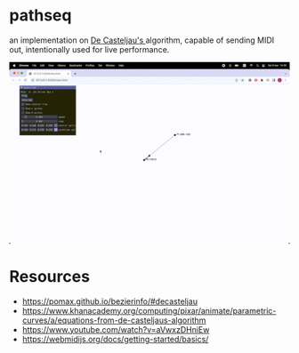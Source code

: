 # pathseq

an implementation on [ De Casteljau's ](https://en.wikipedia.org/wiki/De_Casteljau%27s_algorithm) algorithm, capable of sending MIDI out, intentionally used for live performance.

<img src="./src/imgs/ss3.gif">



# Resources
- https://pomax.github.io/bezierinfo/#decasteljau
- https://www.khanacademy.org/computing/pixar/animate/parametric-curves/a/equations-from-de-casteljaus-algorithm
- https://www.youtube.com/watch?v=aVwxzDHniEw
- https://webmidijs.org/docs/getting-started/basics/